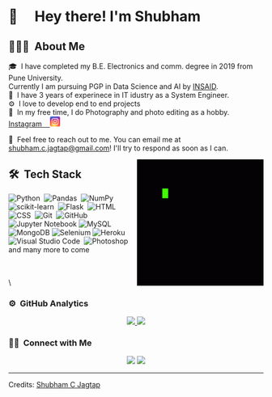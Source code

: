 # 👋 &nbsp;&nbsp;&nbsp;&nbsp;Hey there! I'm Shubham</h2>


## 👨🏻‍💻 &nbsp;About Me


🎓 &nbsp;I have completed my B.E. Electronics and comm. degree in 2019 from Pune University.\
Currently I am pursuing PGP in Data Science and AI by [INSAID](https://www.insaid.co/).\
🏢 &nbsp;I have 3 years of experinece in IT idustry as a System Engineer.\
⚙️ &nbsp;I love to develop end to end projects\
📸 &nbsp;In my free time, I do Photography and photo editing as  a hobby. [Instagram&nbsp;&nbsp;&nbsp; <img src="images/instagram.png" width=20> ](https://www.instagram.com/shubham.c.jagtap/?hl=en)

💬 &nbsp;Feel free to reach out to me. You can email me at shubham.c.jagtap@gmail.com! I'll try to respond as soon as I can. 


<img alt="Night Coding" src="images/coding.gif" width="250" align="right"/>



## 🛠 &nbsp;Tech Stack

![Python](https://img.shields.io/badge/python-3670A0?style=flate&logo=python&logoColor=ffdd54)&nbsp;
![Pandas](https://img.shields.io/badge/pandas-%23150458.svg?style=flat&logo=pandas&logoColor=white)&nbsp;
![NumPy](https://img.shields.io/badge/numpy-%23013243.svg?style=flat&logo=numpy&logoColor=white)&nbsp;
![scikit-learn](https://img.shields.io/badge/scikit--learn-%23F7931E.svg?style=flat&logo=scikit-learn&logoColor=white)&nbsp;
![Flask](https://img.shields.io/badge/-Flask-05122A?style=flat&logo=flask)&nbsp;
![HTML](https://img.shields.io/badge/-HTML-05122A?style=flat&logo=HTML5)&nbsp;
![CSS](https://img.shields.io/badge/-CSS-05122A?style=flat&logo=CSS3&logoColor=1572B6)&nbsp;
![Git](https://img.shields.io/badge/-Git-05122A?style=flat&logo=git)&nbsp;
![GitHub](https://img.shields.io/badge/-GitHub-05122A?style=flat&logo=github)&nbsp;
![Jupyter Notebook](https://img.shields.io/badge/jupyter-%23FA0F00.svg?style=flat&logo=jupyter&logoColor=white)
![MySQL](https://img.shields.io/badge/mysql-%2300f.svg?style=flat&logo=mysql&logoColor=white)&nbsp; 
![MongoDB](https://img.shields.io/badge/MongoDB-%234ea94b.svg?style=flat&logo=mongodb&logoColor=white)
![Selenium](https://img.shields.io/badge/-selenium-%43B02A?style=flat&logo=selenium&logoColor=white)
![Heroku](https://img.shields.io/badge/heroku-%23430098.svg?style=flat&logo=heroku&logoColor=white)
![Visual Studio Code](https://img.shields.io/badge/-Visual%20Studio%20Code-05122A?style=flat&logo=visual-studio-code&logoColor=007ACC)&nbsp;
![Photoshop](https://img.shields.io/badge/-Photoshop-05122A?style=flat&logo=adobe-photoshop)&nbsp;
\
and many more to come 


\
\
\

### ⚙️ &nbsp;GitHub Analytics

<p align="center">
<a href="https://github.com/ShubhamCJagtap">
  <img height="180em" src="https://github-readme-stats-eight-theta.vercel.app/api?username=ShubhamCJagtap&show_icons=true&theme=algolia&include_all_commits=true&count_private=true"/>
  <img height="180em" src="https://github-readme-stats-eight-theta.vercel.app/api/top-langs/?username=ShubhamCJagtap&layout=compact&langs_count=8&theme=algolia"/>
</a>
</p>

### 🤝🏻 &nbsp;Connect with Me

<p align="center">
<a href="https://www.linkedin.com/in/shubham-jagtap-scj4497/"><img src="https://img.shields.io/badge/-Shubham%20C%20Jagtap-0077B5?style=flat&logo=Linkedin&logoColor=white"/></a>
<a href="mailto:shubham.c.jagtap@gmail.com"><img src="https://img.shields.io/badge/-shubham.c.jagtap@gmail.com-D14836?style=flat&logo=Gmail&logoColor=white"/></a>

</p>

-----
Credits: [Shubham C Jagtap](https://github.com/ShubhamCJagtap)
